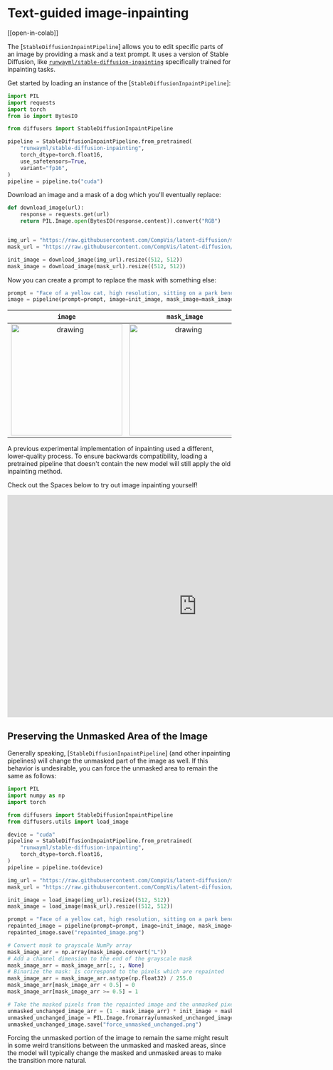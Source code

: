 <!--Copyright 2023 The HuggingFace Team. All rights reserved.

Licensed under the Apache License, Version 2.0 (the "License"); you may not use this file except in compliance with
the License. You may obtain a copy of the License at

http://www.apache.org/licenses/LICENSE-2.0

Unless required by applicable law or agreed to in writing, software distributed under the License is distributed on
an "AS IS" BASIS, WITHOUT WARRANTIES OR CONDITIONS OF ANY KIND, either express or implied. See the License for the
specific language governing permissions and limitations under the License.
-->

# Text-guided image-inpainting

[[open-in-colab]]

The [`StableDiffusionInpaintPipeline`] allows you to edit specific parts of an image by providing a mask and a text prompt. It uses a version of Stable Diffusion, like [`runwayml/stable-diffusion-inpainting`](https://huggingface.co/runwayml/stable-diffusion-inpainting) specifically trained for inpainting tasks.

Get started by loading an instance of the [`StableDiffusionInpaintPipeline`]:

```python
import PIL
import requests
import torch
from io import BytesIO

from diffusers import StableDiffusionInpaintPipeline

pipeline = StableDiffusionInpaintPipeline.from_pretrained(
    "runwayml/stable-diffusion-inpainting",
    torch_dtype=torch.float16,
    use_safetensors=True,
    variant="fp16",
)
pipeline = pipeline.to("cuda")
```

Download an image and a mask of a dog which you'll eventually replace:

```python
def download_image(url):
    response = requests.get(url)
    return PIL.Image.open(BytesIO(response.content)).convert("RGB")


img_url = "https://raw.githubusercontent.com/CompVis/latent-diffusion/main/data/inpainting_examples/overture-creations-5sI6fQgYIuo.png"
mask_url = "https://raw.githubusercontent.com/CompVis/latent-diffusion/main/data/inpainting_examples/overture-creations-5sI6fQgYIuo_mask.png"

init_image = download_image(img_url).resize((512, 512))
mask_image = download_image(mask_url).resize((512, 512))
```

Now you can create a prompt to replace the mask with something else:

```python
prompt = "Face of a yellow cat, high resolution, sitting on a park bench"
image = pipeline(prompt=prompt, image=init_image, mask_image=mask_image).images[0]
```

`image`          | `mask_image` | `prompt` | output |
:-------------------------:|:-------------------------:|:-------------------------:|-------------------------:|
<img src="https://raw.githubusercontent.com/CompVis/latent-diffusion/main/data/inpainting_examples/overture-creations-5sI6fQgYIuo.png" alt="drawing" width="250"/> | <img src="https://raw.githubusercontent.com/CompVis/latent-diffusion/main/data/inpainting_examples/overture-creations-5sI6fQgYIuo_mask.png" alt="drawing" width="250"/> | ***Face of a yellow cat, high resolution, sitting on a park bench*** | <img src="https://huggingface.co/datasets/hf-internal-testing/diffusers-images/resolve/main/in_paint/yellow_cat_sitting_on_a_park_bench.png" alt="drawing" width="250"/> |


<Tip warning={true}>

A previous experimental implementation of inpainting used a different, lower-quality process. To ensure backwards compatibility, loading a pretrained pipeline that doesn't contain the new model will still apply the old inpainting method.

</Tip>

Check out the Spaces below to try out image inpainting yourself!

<iframe
	src="https://runwayml-stable-diffusion-inpainting.hf.space"
	frameborder="0"
	width="850"
	height="500"
></iframe>

## Preserving the Unmasked Area of the Image

Generally speaking, [`StableDiffusionInpaintPipeline`] (and other inpainting pipelines) will change the unmasked part of the image as well. If this behavior is undesirable, you can force the unmasked area to remain the same as follows:

```python
import PIL
import numpy as np
import torch

from diffusers import StableDiffusionInpaintPipeline
from diffusers.utils import load_image

device = "cuda"
pipeline = StableDiffusionInpaintPipeline.from_pretrained(
    "runwayml/stable-diffusion-inpainting",
    torch_dtype=torch.float16,
)
pipeline = pipeline.to(device)

img_url = "https://raw.githubusercontent.com/CompVis/latent-diffusion/main/data/inpainting_examples/overture-creations-5sI6fQgYIuo.png"
mask_url = "https://raw.githubusercontent.com/CompVis/latent-diffusion/main/data/inpainting_examples/overture-creations-5sI6fQgYIuo_mask.png"

init_image = load_image(img_url).resize((512, 512))
mask_image = load_image(mask_url).resize((512, 512))

prompt = "Face of a yellow cat, high resolution, sitting on a park bench"
repainted_image = pipeline(prompt=prompt, image=init_image, mask_image=mask_image).images[0]
repainted_image.save("repainted_image.png")

# Convert mask to grayscale NumPy array
mask_image_arr = np.array(mask_image.convert("L"))
# Add a channel dimension to the end of the grayscale mask
mask_image_arr = mask_image_arr[:, :, None]
# Binarize the mask: 1s correspond to the pixels which are repainted
mask_image_arr = mask_image_arr.astype(np.float32) / 255.0
mask_image_arr[mask_image_arr < 0.5] = 0
mask_image_arr[mask_image_arr >= 0.5] = 1

# Take the masked pixels from the repainted image and the unmasked pixels from the initial image
unmasked_unchanged_image_arr = (1 - mask_image_arr) * init_image + mask_image_arr * repainted_image
unmasked_unchanged_image = PIL.Image.fromarray(unmasked_unchanged_image_arr.round().astype("uint8"))
unmasked_unchanged_image.save("force_unmasked_unchanged.png")
```

Forcing the unmasked portion of the image to remain the same might result in some weird transitions between the unmasked and masked areas, since the model will typically change the masked and unmasked areas to make the transition more natural.
